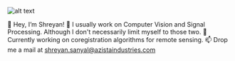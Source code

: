 ![alt text](https://github.com/pneycho/pneycho/blob/[branch]/image.jpg?raw=true)

👋 Hey, I’m Shreyan! 
👀 I usually work on Computer Vision and Signal Processing. Although I don't necessarily limit myself to those two.
🌱 Currently working on coregistration algorithms for remote sensing.
📫 Drop me a mail at <shreyan.sanyal@azistaindustries.com>
